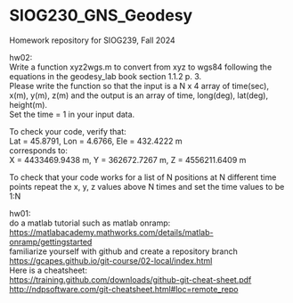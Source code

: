 # SIOG230_GNS_Geodesy
Homework repository for SIOG239, Fall 2024

hw02:  
Write a function xyz2wgs.m to convert from xyz to wgs84 following the equations in the geodesy_lab book section 1.1.2 p. 3.  
Please write the function so that the input is a N x 4 array of time(sec), x(m), y(m), z(m) and the output is an array of time, long(deg), lat(deg), height(m).  
Set the time = 1 in your input data. 
  
To check your code, verify that:  
Lat = 45.8791, Lon = 4.6766, Ele = 432.4222 m  
corresponds to:  
X = 4433469.9438 m, Y = 362672.7267 m, Z = 4556211.6409 m  
  
To check that your code works for a list of N positions at N different time points repeat the x, y, z values above N times and set the time values to be 1:N

hw01:  
do a matlab tutorial such as matlab onramp:    
    https://matlabacademy.mathworks.com/details/matlab-onramp/gettingstarted    
familiarize yourself with github and create a repository branch  
    https://gcapes.github.io/git-course/02-local/index.html  
    Here is a cheatsheet:  
    https://training.github.com/downloads/github-git-cheat-sheet.pdf  
    http://ndpsoftware.com/git-cheatsheet.html#loc=remote_repo  

